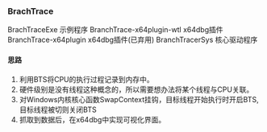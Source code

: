 ### BrachTrace 

BrachTraceExe              示例程序
BranchTrace-x64plugin-wtl  x64dbg插件
BranchTrace-x64plugin      x64dbg插件(已弃用)
BranchTracerSys            核心驱动程序

#### 思路
1. 利用BTS将CPU的执行过程记录到内存中。
2. 硬件级别是没有线程这种概念的，所以需要想办法将某个线程与CPU关联。
3. 对Windows内核核心函数SwapContext挂钩，目标线程开始执行时开启BTS,目标线程被切则关闭BTS
4. 抓取到数据后，在x64dbg中实现可视化界面。
